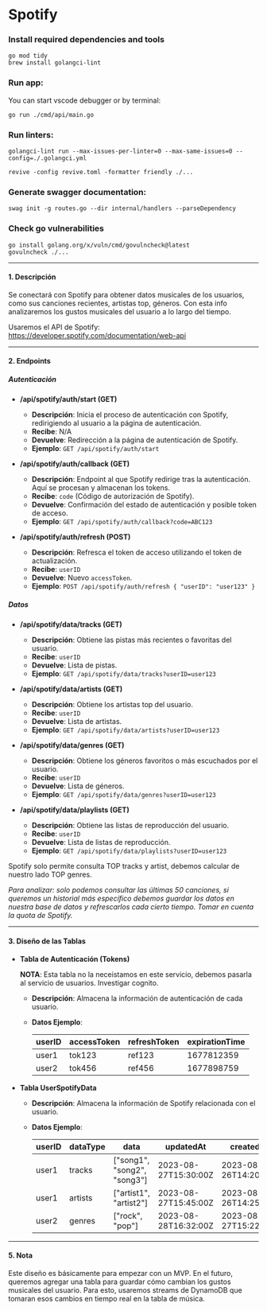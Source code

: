 # Spotify


### Install required dependencies and tools

```
go mod tidy
brew install golangci-lint
```

### Run app:
You can start vscode debugger or by terminal:
```
go run ./cmd/api/main.go
```

### Run linters:

```
golangci-lint run --max-issues-per-linter=0 --max-same-issues=0 --config=./.golangci.yml

revive -config revive.toml -formatter friendly ./...
```

### Generate swagger documentation:

```
swag init -g routes.go --dir internal/handlers --parseDependency
```

### Check go vulnerabilities
```
go install golang.org/x/vuln/cmd/govulncheck@latest
govulncheck ./...
```


---

#### 1. Descripción 

Se conectará con Spotify para obtener datos musicales de los usuarios, como sus canciones recientes, artistas top, géneros. Con esta info analizaremos los gustos musicales del usuario a lo largo del tiempo.

Usaremos el API de Spotify:
https://developer.spotify.com/documentation/web-api

---
#### 2. Endpoints

##### Autenticación
- **/api/spotify/auth/start (GET)**
  - **Descripción**: Inicia el proceso de autenticación con Spotify, redirigiendo al usuario a la página de autenticación.
  - **Recibe**: N/A
  - **Devuelve**: Redirección a la página de autenticación de Spotify.
  - **Ejemplo**: `GET /api/spotify/auth/start`

- **/api/spotify/auth/callback (GET)**
  - **Descripción**: Endpoint al que Spotify redirige tras la autenticación. Aquí se procesan y almacenan los tokens.
  - **Recibe**: `code` (Código de autorización de Spotify).
  - **Devuelve**: Confirmación del estado de autenticación y posible token de acceso.
  - **Ejemplo**: `GET /api/spotify/auth/callback?code=ABC123`

- **/api/spotify/auth/refresh (POST)**
  - **Descripción**: Refresca el token de acceso utilizando el token de actualización.
  - **Recibe**: `userID`
  - **Devuelve**: Nuevo `accessToken`.
  - **Ejemplo**: `POST /api/spotify/auth/refresh { "userID": "user123" }`

##### Datos
- **/api/spotify/data/tracks (GET)**
  - **Descripción**: Obtiene las pistas más recientes o favoritas del usuario.
  - **Recibe**: `userID`
  - **Devuelve**: Lista de pistas.
  - **Ejemplo**: `GET /api/spotify/data/tracks?userID=user123`
  
- **/api/spotify/data/artists (GET)**
  - **Descripción**: Obtiene los artistas top del usuario.
  - **Recibe**: `userID`
  - **Devuelve**: Lista de artistas.
  - **Ejemplo**: `GET /api/spotify/data/artists?userID=user123`

- **/api/spotify/data/genres (GET)**
  - **Descripción**: Obtiene los géneros favoritos o más escuchados por el usuario.
  - **Recibe**: `userID`
  - **Devuelve**: Lista de géneros.
  - **Ejemplo**: `GET /api/spotify/data/genres?userID=user123`

- **/api/spotify/data/playlists (GET)**
  - **Descripción**: Obtiene las listas de reproducción del usuario.
  - **Recibe**: `userID`
  - **Devuelve**: Lista de listas de reproducción.
  - **Ejemplo**: `GET /api/spotify/data/playlists?userID=user123`

Spotify solo permite consulta TOP tracks y artist, debemos calcular de nuestro lado TOP genres.

_Para analizar: solo podemos consultar las últimas 50 canciones, si queremos un historial más específico debemos guardar los datos en nuestra base de datos y refrescarlos cada cierto tiempo. Tomar en cuenta la quota de Spotify._


---

#### 3. Diseño de las Tablas


- **Tabla de Autenticación (Tokens)**
  
  
  **NOTA**: Esta tabla no la neceistamos en este servicio, debemos pasarla al servicio de usuarios. Investigar cognito.

  - **Descripción**: Almacena la información de autenticación de cada usuario.
  - **Datos Ejemplo**:

    | userID | accessToken | refreshToken | expirationTime | 
    |--------|-------------|--------------|----------------|
    | user1  | tok123      | ref123       | 1677812359     |
    | user2  | tok456      | ref456       | 1677898759     |



- **Tabla UserSpotifyData**
  - **Descripción**: Almacena la información de Spotify relacionada con el usuario.
  - **Datos Ejemplo**:

    | userID | dataType | data                                         | updatedAt              | createdAt              |
    |--------|----------|----------------------------------------------|------------------------|------------------------|
    | user1  | tracks   | ["song1", "song2", "song3"]                  | 2023-08-27T15:30:00Z   | 2023-08-26T14:20:00Z   |
    | user1  | artists  | ["artist1", "artist2"]                       | 2023-08-27T15:45:00Z   | 2023-08-26T14:25:00Z   |
    | user2  | genres   | ["rock", "pop"]                              | 2023-08-28T16:32:00Z   | 2023-08-27T15:22:00Z   |



---

#### 5. Nota

Este diseño es básicamente para empezar con un MVP. En el futuro, queremos agregar una tabla para guardar cómo cambian los gustos musicales del usuario. Para esto, usaremos streams de DynamoDB que tomaran esos cambios en tiempo real en la tabla de música.
